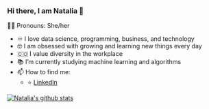 ### Hi there, I am Natalia 👋
:curly_haired_woman: Pronouns: She/her

- :infinity: I love data science, programming, business, and technology
- :nerd_face: I am obsessed with growing and learning new things every day
- :colombia: I value diversity in the workplace
- :books: I’m currently studying machine learning and algorithms
- 📫 How to find me: 
  - :star: [LinkedIn](https://www.linkedin.com/in/natalia-velasquez/)


[![Natalia's github stats](https://github-readme-stats.vercel.app/api?username=nativelasquez-austin&count_private=true&show_icons=true&theme=radical&hide_rank=false)](https://github.com/anuraghazra/github-readme-stats)
